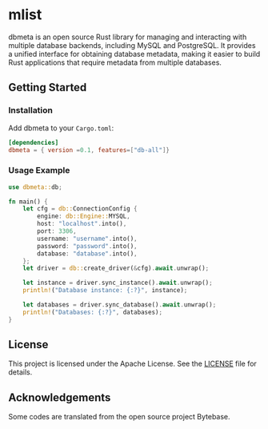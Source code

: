 # mlist

dbmeta is an open source Rust library for managing and interacting with multiple database backends, including MySQL and PostgreSQL. It provides a unified interface for obtaining database metadata, making it easier to build Rust applications that require metadata from multiple databases.

## Getting Started

### Installation

Add dbmeta to your `Cargo.toml`:

```toml
[dependencies]
dbmeta = { version =0.1, features=["db-all"]}
```

### Usage Example

```rust
use dbmeta::db;

fn main() {
    let cfg = db::ConnectionConfig {
        engine: db::Engine::MYSQL,
        host: "localhost".into(),
        port: 3306,
        username: "username".into(),
        password: "password".into(),
        database: "database".into(),
    };
    let driver = db::create_driver(&cfg).await.unwrap();

    let instance = driver.sync_instance().await.unwrap();
    println!("Database instance: {:?}", instance);

    let databases = driver.sync_database().await.unwrap();
    println!("Databases: {:?}", databases);
}
```

## License

This project is licensed under the Apache License. See the [LICENSE](LICENSE) file for details.

## Acknowledgements

Some codes are translated from the open source project Bytebase.
